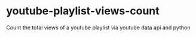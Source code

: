 # youtube-playlist-views-count

Count the total views of a youtube playlist via youtube data api and python

